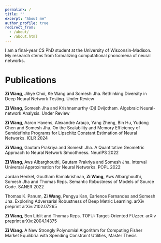 ```yaml
---
permalink: /
title: ""
excerpt: "About me"
author_profile: true
redirect_from: 
  - /about/
  - /about.html
---
```


I am a final-year CS PhD student at the University of Wisconsin-Madison. My research stems from formalizing computational phonomena of neural networks.

Publications
======
**Zi Wang**, Jihye Choi, Ke Wang and Somesh Jha. Rethinking Diversity in Deep Neural Network Testing. Under Review

**Zi Wang**, Somesh Jha and Krishnamurthy (Dj) Dvijotham. Algebraic Neural-network Analysis. Under Review

**Zi Wang**, Aaron Havens, Alexandre Araujo, Yang Zheng, Bin Hu, Yudong Chen and Somesh Jha. On the Scalability and Memory Efficiency of Semidefinite Programs for Lipschitz Constant Estimation of Neural Networks. ICLR 2024

**Zi Wang**, Gautam Prakriya and Somesh Jha. A Quantitative Geometric Approach to Neural Network Smoothness. NeurIPS 2022

**Zi Wang**, Aws Albarghouthi, Gautam Prakriya and Somesh Jha. Interval Universal Approximation for Neural Networks. POPL 2022

Jordan Henkel, Goutham Ramakrishnan, **Zi Wang**, Aws Albarghouthi, Somesh Jha and Thomas Reps. Semantic Robustness of Models of Source Code. SANER 2022

Thomas K. Panum, **Zi Wang**, Pengyu Kan, Earlence Fernandes and Somesh Jha. Exploring Adversarial Robustness of Deep Metric Learning. arXiv preprint arXiv:2102.07265

**Zi Wang**, Ben Liblit and Thomas Reps. TOFU: Target-Oriented FUzzer. arXiv preprint arXiv:2004.14375

**Zi Wang**. A New Strongly Polynomial Algorithm for Computing Fisher Market Equilibria with Spending Constraint Utilities, Master Thesis